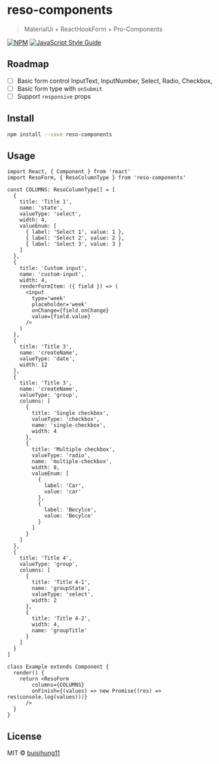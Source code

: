 # reso-components

> MaterialUi + ReactHookForm + Pro-Components

[![NPM](https://img.shields.io/npm/v/reso-components.svg)](https://www.npmjs.com/package/reso-components) [![JavaScript Style Guide](https://img.shields.io/badge/code_style-standard-brightgreen.svg)](https://standardjs.com)

## Roadmap

- [ ] Basic form control InputText, InputNumber, Select, Radio, Checkbox,
- [ ] Basic form type with `onSubmit`
- [ ] Support `responsive` props

## Install

```bash
npm install --save reso-components
```

## Usage

```tsx
import React, { Component } from 'react'
import ResoForm, { ResoColumnType } from 'reso-components'

const COLUMNS: ResoColumnType[] = [
  {
    title: 'Title 1',
    name: 'state',
    valueType: 'select',
    width: 4,
    valueEnum: [
      { label: 'Select 1', value: 1 },
      { label: 'Select 2', value: 2 },
      { label: 'Select 3', value: 3 }
    ]
  },
  {
    title: 'Custom input',
    name: 'custom-input',
    width: 4,
    renderFormItem: ({ field }) => (
      <input
        type='week'
        placeholder='week'
        onChange={field.onChange}
        value={field.value}
      />
    )
  },
  {
    title: 'Title 3',
    name: 'createName',
    valueType: 'date',
    width: 12
  },
  {
    title: 'Title 3',
    name: 'createName',
    valueType: 'group',
    columns: [
      {
        title: 'Single checkbox',
        valueType: 'checkbox',
        name: 'single-checkbox',
        width: 4
      },
      {
        title: 'Multiple checkbox',
        valueType: 'radio',
        name: 'multiple-checkbox',
        width: 8,
        valueEnum: [
          {
            label: 'Car',
            value: 'car'
          },
          {
            label: 'Becylce',
            value: 'Becylce'
          }
        ]
      }
    ]
  },
  {
    title: 'Title 4',
    valueType: 'group',
    columns: [
      {
        title: 'Title 4-1',
        name: 'groupState',
        valueType: 'select',
        width: 2
      },
      {
        title: 'Title 4-2',
        width: 4,
        name: 'groupTitle'
      }
    ]
  }
]

class Example extends Component {
  render() {
    return <ResoForm
        columns={COLUMNS}
        onFinish={(values) => new Promise((res) => res(console.log(values)))}
      />
  }
}
```

## License

MIT © [buisihung11](https://github.com/buisihung11)
